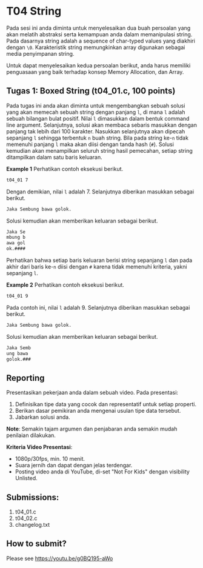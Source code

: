 # T04 String

Pada sesi ini anda diminta untuk menyelesaikan dua buah persoalan yang akan melatih abstraksi serta kemampuan anda dalam memanipulasi string. Pada dasarnya string adalah a sequence of char-typed values yang diakhiri dengan ```\0```. Karakteristik string memungkinkan array digunakan sebagai media penyimpanan string.

Untuk dapat menyelesaikan kedua persoalan berikut, anda harus memiliki penguasaan yang baik terhadap konsep Memory Allocation, dan Array.

## Tugas 1: Boxed String (t04_01.c, 100 points)

Pada tugas ini anda akan diminta untuk mengembangkan sebuah solusi yang akan memecah sebuah string dengan panjang ```l```, di mana ```l``` adalah sebuah bilangan bulat positif. Nilai ```l``` dimasukkan dalam bentuk command line argument. Selanjutnya, solusi akan membaca sebaris masukkan dengan panjang tak lebih dari 100 karakter. Nasukkan selanjutnya akan dipecah sepanjang ```l``` sehingga terbentuk ```n``` buah string. Bila pada string ke-```n``` tidak memenuhi panjang ```l``` maka akan diisi dengan tanda hash (```#```). Solusi kemudian akan menampilkan seluruh string hasil pemecahan, setiap string ditampilkan dalam satu baris keluaran.

**Example 1**
Perhatikan contoh eksekusi berikut.

```bash
t04_01 7

```

Dengan demikian, nilai ```l``` adalah 7. Selanjutnya diberikan masukkan sebagai berikut.

```bash
Jaka Sembung bawa golok.

```

Solusi kemudian akan memberikan keluaran sebagai berikut.

```bash
Jaka Se
mbung b
awa gol
ok.####

```

Perhatikan bahwa setiap baris keluaran berisi string sepanjang ```l``` dan pada akhir dari baris ke-```n``` diisi dengan ```#``` karena tidak memenuhi kriteria, yakni sepanjang ```l```.

**Example 2**
Perhatikan contoh eksekusi berikut.

```bash
t04_01 9

```

Pada contoh ini, nilai ```l``` adalah 9. Selanjutnya diberikan masukkan sebagai berikut.

```bash
Jaka Sembung bawa golok.

```

Solusi kemudian akan memberikan keluaran sebagai berikut.

```bash
Jaka Semb
ung bawa 
golok.###

```

## Reporting

Presentasikan pekerjaan anda dalam sebuah video. Pada presentasi:
1. Definisikan tipe data yang cocok dan representatif untuk setiap properti.
2. Berikan dasar pemikiran anda mengenai usulan tipe data tersebut.
3. Jabarkan solusi anda.

**Note**: Semakin tajam argumen dan penjabaran anda semakin mudah penilaian dilakukan.

**Kriteria Video Presentasi**:
+ 1080p/30fps, min. 10 menit.
+ Suara jernih dan dapat dengan jelas terdengar.
+ Posting video anda di YouTube, di-set "Not For Kids" dengan visibility Unlisted.

## Submissions:

1. t04_01.c
2. t04_02.c
3. changelog.txt

## How to submit?
Please see https://youtu.be/g0BQ195-aWo

